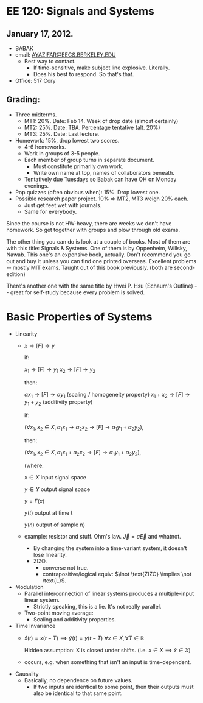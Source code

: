 EE 120: Signals and Systems
===========================
January 17, 2012.
-----------------
* BABAK
* email: AYAZIFAR@EECS.BERKELEY.EDU
  + Best way to contact.
	- If time-sensitive, make subject line explosive. Literally.
	- Does his best to respond. So that's that.
* Office: 517 Cory

Grading:
--------
* Three midterms.
  + MT1: 20%. Date: Feb 14. Week of drop date (almost certainly)
  + MT2: 25%. Date: TBA. Percentage tentative (alt. 20%)
  + MT3: 25%. Date: Last lecture.
* Homework: 15%, drop lowest two scores.
  + 4-6 homeworks.
  + Work in groups of 3-5 people.
  + Each member of group turns in separate document.
	- Must constitute primarily own work.
	- Write own name at top, names of collaborators beneath.
  + Tentatively due Tuesdays so Babak can have OH on Monday evenings.
* Pop quizzes (often obvious when): 15%. Drop lowest one.
* Possible research paper project. 10% => MT2, MT3 weigh 20% each.
  + Just get feet wet with journals.
  + Same for everybody.

Since the course is not HW-heavy, there are weeks we don't have
homework. So get together with groups and plow through old exams.

The other thing you can do is look at a couple of books. Most of them
are with this title: Signals & Systems. One of them is by Oppenheim,
Willsky, Nawab. This one's an expensive book, actually. Don't
recommend you go out and buy it unless you can find one printed
overseas. Excellent problems -- mostly MIT exams. Taught out of this
book previously. (both are second-edition)

There's another one with the same title by Hwei P. Hsu (Schaum's
Outline) -- great for self-study because every problem is solved.

Basic Properties of Systems
===========================
* Linearity
  + $x\to[F]\to y$
  
	if:

	$x_1\to[F]\to y_1$
	$x_2\to[F]\to y_2$

	then:

	$\alpha x_1\to[F]\to\alpha y_1$   (scaling / homogeneity property)
	$x_1+x_2\to[F]\to y_1+y_2$ (additivity property)
	  
	if:

	($\forall x_1,x_2\in X, \alpha_1 x_1\to\alpha_2x_2\to[F]
	\to\alpha_1 y_1+\alpha_2y_2$),

	then:

	($\forall x_1,x_2\in X, \alpha_1 x_1+\alpha_2x_2\to[F]
	\to\alpha_1y_1+\alpha_2y_2$),
		
	(where:

	  $x \in X$    input signal space
	  
	  $y \in Y$    output signal space
	  
	  $y = F(x)$
	  
	  $y(t)$     output at time t
	  
	  $y(n)$     output of sample n)
	  
  + example: resistor and stuff. Ohm's law. $\vec{J} = \sigma \vec{E}$ and
	whatnot.
	- By changing the system into a time-variant system, it doesn't
	  lose linearity.
	- ZIZO.
	  - converse not true.
	  - contrapositive/logical equiv: $\lnot \text{ZIZO} \implies \not
        \text{L}$.
* Modulation
  + Parallel interconnection of linear systems produces a
	multiple-input linear system.
	- Strictly speaking, this is a lie. It's not really parallel.
  + Two-point moving average:
	- Scaling and additivity properties.
* Time Invariance
  + $\hat{x}(t) = x(t-T) \implies \hat{y}(t) = y(t-T)$
	$\forall x\in X, \forall T \in \mathbb{R}$

	Hidden assumption: X is closed under shifts. (i.e. $x\in X \implies
	\hat{x}\in X$)
  + occurs, e.g. when something that isn't an input is time-dependent.
* Causality
  + Basically, no dependence on future values.
	- If two inputs are identical to some point, then their outputs
	  must also be identical to that same point.
